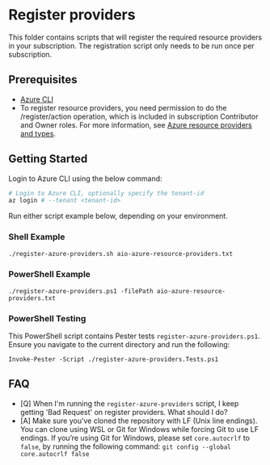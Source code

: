 # Register providers

This folder contains scripts that will register the required resource providers in your subscription.
The registration script only needs to be run once per subscription.

## Prerequisites

- [Azure CLI](https://docs.microsoft.com/cli/azure/install-azure-cli)
- To register resource providers, you need permission to do the /register/action operation, which is included in subscription Contributor and Owner roles. For more information, see [Azure resource providers and types](https://learn.microsoft.com/azure/azure-resource-manager/management/resource-providers-and-types).

## Getting Started

Login to Azure CLI using the below command:

```sh
# Login to Azure CLI, optionally specify the tenant-id
az login # --tenant <tenant-id>
```

Run either script example below, depending on your environment.

### Shell Example

```sh
./register-azure-providers.sh aio-azure-resource-providers.txt
```

### PowerShell Example

```pwsh
./register-azure-providers.ps1 -filePath aio-azure-resource-providers.txt
```

### PowerShell Testing

This PowerShell script contains Pester tests `register-azure-providers.ps1`. Ensure you navigate to the current directory and run the following:

```pwsh
Invoke-Pester -Script ./register-azure-providers.Tests.ps1
```

## FAQ

- [Q] When I'm running the `register-azure-providers` script, I keep getting 'Bad Request' on register providers. What should I do?
- [A] Make sure you’ve cloned the repository with LF (Unix line endings). You can clone using WSL or Git for Windows while forcing Git to use LF endings.
  If you’re using Git for Windows, please set `core.autocrlf` to `false`, by running the following command:
  `git config --global core.autocrlf false`
